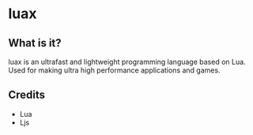 # luax
## What is it?
luax is an ultrafast and lightweight programming language based on Lua. Used for making ultra high performance applications and games.
## Credits
- Lua
- Ljs
